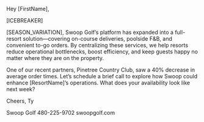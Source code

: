 Hey [FirstName],

[ICEBREAKER]

[SEASON_VARIATION], Swoop Golf’s platform has expanded into a full-resort solution—covering on-course deliveries, poolside F&B, and convenient to-go orders. By centralizing these services, we help resorts reduce operational bottlenecks, boost efficiency, and keep guests happy no matter where they are on the property.

One of our recent partners, Pinetree Country Club, saw a 40% decrease in average order times. Let’s schedule a brief call to explore how Swoop could enhance [ResortName]’s operations. What does your availability look like next week?

Cheers,
Ty

Swoop Golf
480-225-9702
swoopgolf.com
